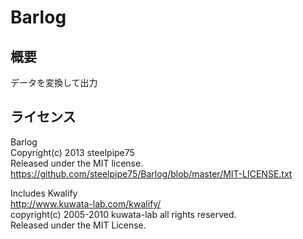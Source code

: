 # Barlog

## 概要

データを変換して出力

## ライセンス

Barlog  
Copyright(c) 2013 steelpipe75  
Released under the MIT license.  
https://github.com/steelpipe75/Barlog/blob/master/MIT-LICENSE.txt

Includes Kwalify  
http://www.kuwata-lab.com/kwalify/  
copyright(c) 2005-2010 kuwata-lab all rights reserved.  
Released under the MIT License.
